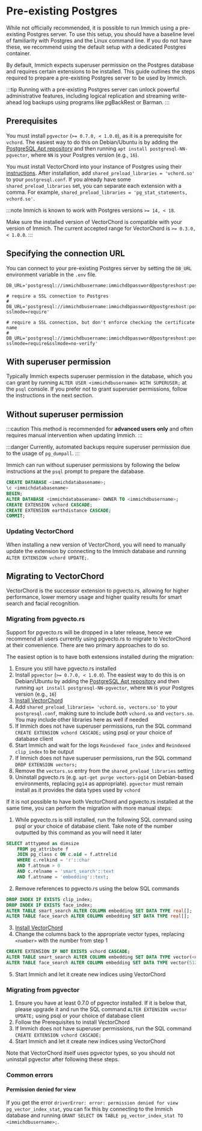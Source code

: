 # Pre-existing Postgres

While not officially recommended, it is possible to run Immich using a pre-existing Postgres server. To use this setup, you should have a baseline level of familiarity with Postgres and the Linux command line. If you do not have these, we recommend using the default setup with a dedicated Postgres container.

By default, Immich expects superuser permission on the Postgres database and requires certain extensions to be installed. This guide outlines the steps required to prepare a pre-existing Postgres server to be used by Immich.

:::tip
Running with a pre-existing Postgres server can unlock powerful administrative features, including logical replication and streaming write-ahead log backups using programs like pgBackRest or Barman.
:::

## Prerequisites

You must install `pgvector` (`>= 0.7.0, < 1.0.0`), as it is a prerequisite for `vchord`.
The easiest way to do this on Debian/Ubuntu is by adding the [PostgreSQL Apt repository][pg-apt] and then
running `apt install postgresql-NN-pgvector`, where `NN` is your Postgres version (e.g., `16`).

You must install VectorChord into your instance of Postgres using their [instructions][vchord-install]. After installation, add `shared_preload_libraries = 'vchord.so'` to your `postgresql.conf`. If you already have some `shared_preload_libraries` set, you can separate each extension with a comma. For example, `shared_preload_libraries = 'pg_stat_statements, vchord.so'`.

:::note
Immich is known to work with Postgres versions `>= 14, < 18`.

Make sure the installed version of VectorChord is compatible with your version of Immich. The current accepted range for VectorChord is `>= 0.3.0, < 1.0.0`.
:::

## Specifying the connection URL

You can connect to your pre-existing Postgres server by setting the `DB_URL` environment variable in the `.env` file.

```
DB_URL='postgresql://immichdbusername:immichdbpassword@postgreshost:postgresport/immichdatabasename'

# require a SSL connection to Postgres
# DB_URL='postgresql://immichdbusername:immichdbpassword@postgreshost:postgresport/immichdatabasename?sslmode=require'

# require a SSL connection, but don't enforce checking the certificate name
# DB_URL='postgresql://immichdbusername:immichdbpassword@postgreshost:postgresport/immichdatabasename?sslmode=require&sslmode=no-verify'
```

## With superuser permission

Typically Immich expects superuser permission in the database, which you can grant by running `ALTER USER <immichdbusername> WITH SUPERUSER;` at the `psql` console. If you prefer not to grant superuser permissions, follow the instructions in the next section.

## Without superuser permission

:::caution
This method is recommended for **advanced users only** and often requires manual intervention when updating Immich.
:::

:::danger
Currently, automated backups require superuser permission due to the usage of `pg_dumpall`.
:::

Immich can run without superuser permissions by following the below instructions at the `psql` prompt to prepare the database.

```sql title="Set up Postgres for Immich"
CREATE DATABASE <immichdatabasename>;
\c <immichdatabasename>
BEGIN;
ALTER DATABASE <immichdatabasename> OWNER TO <immichdbusername>;
CREATE EXTENSION vchord CASCADE;
CREATE EXTENSION earthdistance CASCADE;
COMMIT;
```

### Updating VectorChord

When installing a new version of VectorChord, you will need to manually update the extension by connecting to the Immich database and running `ALTER EXTENSION vchord UPDATE;`.

## Migrating to VectorChord

VectorChord is the successor extension to pgvecto.rs, allowing for higher performance, lower memory usage and higher quality results for smart search and facial recognition.

### Migrating from pgvecto.rs

Support for pgvecto.rs will be dropped in a later release, hence we recommend all users currently using pgvecto.rs to migrate to VectorChord at their convenience. There are two primary approaches to do so.

The easiest option is to have both extensions installed during the migration:

1. Ensure you still have pgvecto.rs installed
2. Install `pgvector` (`>= 0.7.0, < 1.0.0`). The easiest way to do this is on Debian/Ubuntu by adding the [PostgreSQL Apt repository][pg-apt] and then running `apt install postgresql-NN-pgvector`, where `NN` is your Postgres version (e.g., `16`)
3. [Install VectorChord][vchord-install]
4. Add `shared_preload_libraries= 'vchord.so, vectors.so'` to your `postgresql.conf`, making sure to include _both_ `vchord.so` and `vectors.so`. You may include other libraries here as well if needed
5. If Immich does not have superuser permissions, run the SQL command `CREATE EXTENSION vchord CASCADE;` using psql or your choice of database client
6. Start Immich and wait for the logs `Reindexed face_index` and `Reindexed clip_index` to be output
7. If Immich does not have superuser permissions, run the SQL command `DROP EXTENSION vectors;`
8. Remove the `vectors.so` entry from the `shared_preload_libraries` setting
9. Uninstall pgvecto.rs (e.g. `apt-get purge vectors-pg14` on Debian-based environments, replacing `pg14` as appropriate). `pgvector` must remain install as it provides the data types used by `vchord`

If it is not possible to have both VectorChord and pgvecto.rs installed at the same time, you can perform the migration with more manual steps:

1. While pgvecto.rs is still installed, run the following SQL command using psql or your choice of database client. Take note of the number outputted by this command as you will need it later

```sql
SELECT atttypmod as dimsize
    FROM pg_attribute f
    JOIN pg_class c ON c.oid = f.attrelid
    WHERE c.relkind = 'r'::char
    AND f.attnum > 0
    AND c.relname = 'smart_search'::text
    AND f.attname = 'embedding'::text;
```

2. Remove references to pgvecto.rs using the below SQL commands

```sql
DROP INDEX IF EXISTS clip_index;
DROP INDEX IF EXISTS face_index;
ALTER TABLE smart_search ALTER COLUMN embedding SET DATA TYPE real[];
ALTER TABLE face_search ALTER COLUMN embedding SET DATA TYPE real[];
```

3. [Install VectorChord][vchord-install]
4. Change the columns back to the appropriate vector types, replacing `<number>` with the number from step 1

```sql
CREATE EXTENSION IF NOT EXISTS vchord CASCADE;
ALTER TABLE smart_search ALTER COLUMN embedding SET DATA TYPE vector(<number>);
ALTER TABLE face_search ALTER COLUMN embedding SET DATA TYPE vector(512);
```

5. Start Immich and let it create new indices using VectorChord

### Migrating from pgvector

1. Ensure you have at least 0.7.0 of pgvector installed. If it is below that, please upgrade it and run the SQL command `ALTER EXTENSION vector UPDATE;` using psql or your choice of database client
2. Follow the Prerequisites to install VectorChord
3. If Immich does not have superuser permissions, run the SQL command `CREATE EXTENSION vchord CASCADE;`
4. Start Immich and let it create new indices using VectorChord

Note that VectorChord itself uses pgvector types, so you should not uninstall pgvector after following these steps.

### Common errors

#### Permission denied for view

If you get the error `driverError: error: permission denied for view pg_vector_index_stat`, you can fix this by connecting to the Immich database and running `GRANT SELECT ON TABLE pg_vector_index_stat TO <immichdbusername>;`.

[vchord-install]: https://docs.vectorchord.ai/vectorchord/getting-started/installation.html
[pg-apt]: https://www.postgresql.org/download/linux/#generic
